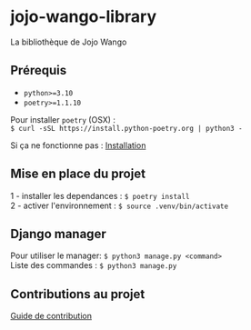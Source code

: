 # jojo-wango-library

La bibliothèque de Jojo Wango

## Prérequis

- `python>=3.10`  
- `poetry>=1.1.10`  

Pour installer `poetry` (OSX) :  
`$ curl -sSL https://install.python-poetry.org | python3 -`  

Si ça ne fonctionne pas : [Installation](https://python-poetry.org/docs/)

## Mise en place du projet

1 - installer les dependances : `$ poetry install`  
2 - activer l'environnement : `$ source .venv/bin/activate`  

## Django manager

Pour utiliser le manager: `$ python3 manage.py <command>`  
Liste des commandes : `$ python3 manage.py`

## Contributions au projet

[Guide de contribution](https://github.com/adxl/jojo-wango-library/blob/master/CONTRIBUTING.md)
